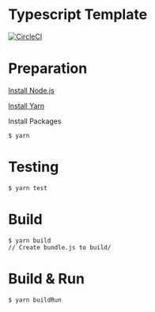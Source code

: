 # Typescript Template

[![CircleCI](https://circleci.com/gh/ababup1192/typescript-template.svg?style=svg)](https://circleci.com/gh/ababup1192/typescript-template)

# Preparation

[Install Node.js](https://github.com/hokaccha/nodebrew)

[Install Yarn](https://yarnpkg.com/en/docs/install)

Install Packages
```
$ yarn
```

# Testing
```
$ yarn test
```

# Build
```
$ yarn build
// Create bundle.js to build/
```

# Build & Run
```
$ yarn buildRun
```